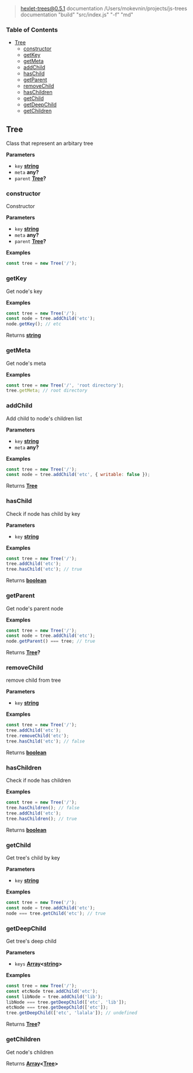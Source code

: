 
> hexlet-trees@0.5.1 documentation /Users/mokevnin/projects/js-trees
> documentation "build" "src/index.js" "-f" "md"

<!-- Generated by documentation.js. Update this documentation by updating the source code. -->

### Table of Contents

-   [Tree](#tree)
    -   [constructor](#constructor)
    -   [getKey](#getkey)
    -   [getMeta](#getmeta)
    -   [addChild](#addchild)
    -   [hasChild](#haschild)
    -   [getParent](#getparent)
    -   [removeChild](#removechild)
    -   [hasChildren](#haschildren)
    -   [getChild](#getchild)
    -   [getDeepChild](#getdeepchild)
    -   [getChildren](#getchildren)

## Tree

Class that represent an arbitary tree

**Parameters**

-   `key` **[string](https://developer.mozilla.org/en-US/docs/Web/JavaScript/Reference/Global_Objects/String)** 
-   `meta` **any?** 
-   `parent` **[Tree](#tree)?** 

### constructor

Constructor

**Parameters**

-   `key` **[string](https://developer.mozilla.org/en-US/docs/Web/JavaScript/Reference/Global_Objects/String)** 
-   `meta` **any?** 
-   `parent` **[Tree](#tree)?** 

**Examples**

```javascript
const tree = new Tree('/');
```

### getKey

Get node's key

**Examples**

```javascript
const tree = new Tree('/');
const node = tree.addChild('etc');
node.getKey(); // etc
```

Returns **[string](https://developer.mozilla.org/en-US/docs/Web/JavaScript/Reference/Global_Objects/String)** 

### getMeta

Get node's meta

**Examples**

```javascript
const tree = new Tree('/', 'root directory');
tree.getMeta; // root directory
```

### addChild

Add child to node's children list

**Parameters**

-   `key` **[string](https://developer.mozilla.org/en-US/docs/Web/JavaScript/Reference/Global_Objects/String)** 
-   `meta` **any?** 

**Examples**

```javascript
const tree = new Tree('/');
const node = tree.addChild('etc', { writable: false });
```

Returns **[Tree](#tree)** 

### hasChild

Check if node has child by key

**Parameters**

-   `key` **[string](https://developer.mozilla.org/en-US/docs/Web/JavaScript/Reference/Global_Objects/String)** 

**Examples**

```javascript
const tree = new Tree('/');
tree.addChild('etc');
tree.hasChild('etc'); // true
```

Returns **[boolean](https://developer.mozilla.org/en-US/docs/Web/JavaScript/Reference/Global_Objects/Boolean)** 

### getParent

Get node's parent node

**Examples**

```javascript
const tree = new Tree('/');
const node = tree.addChild('etc');
node.getParent() === tree; // true
```

Returns **[Tree](#tree)?** 

### removeChild

remove child from tree

**Parameters**

-   `key` **[string](https://developer.mozilla.org/en-US/docs/Web/JavaScript/Reference/Global_Objects/String)** 

**Examples**

```javascript
const tree = new Tree('/');
tree.addChild('etc');
tree.removeChild('etc');
tree.hasChild('etc'); // false
```

Returns **[boolean](https://developer.mozilla.org/en-US/docs/Web/JavaScript/Reference/Global_Objects/Boolean)** 

### hasChildren

Check if node has children

**Examples**

```javascript
const tree = new Tree('/');
tree.hasChildren(); // false
tree.addChild('etc');
tree.hasChildren(); // true
```

Returns **[boolean](https://developer.mozilla.org/en-US/docs/Web/JavaScript/Reference/Global_Objects/Boolean)** 

### getChild

Get tree's child by key

**Parameters**

-   `key` **[string](https://developer.mozilla.org/en-US/docs/Web/JavaScript/Reference/Global_Objects/String)** 

**Examples**

```javascript
const tree = new Tree('/');
const node = tree.addChild('etc');
node === tree.getChild('etc'); // true
```

### getDeepChild

Get tree's deep child

**Parameters**

-   `keys` **[Array](https://developer.mozilla.org/en-US/docs/Web/JavaScript/Reference/Global_Objects/Array)&lt;[string](https://developer.mozilla.org/en-US/docs/Web/JavaScript/Reference/Global_Objects/String)>** 

**Examples**

```javascript
const tree = new Tree('/');
const etcNode tree.addChild('etc');
const libNode = tree.addChild('lib');
libNode === tree.getDeepChild(['etc', 'lib']);
etcNode === tree.getDeepChild(['etc']);
tree.getDeepChild(['etc', 'lalala']); // undefined
```

Returns **[Tree](#tree)?** 

### getChildren

Get node's children

Returns **[Array](https://developer.mozilla.org/en-US/docs/Web/JavaScript/Reference/Global_Objects/Array)&lt;[Tree](#tree)>** 
